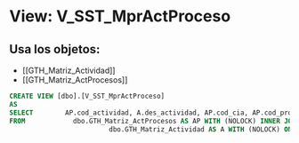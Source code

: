 # View: V_SST_MprActProceso

## Usa los objetos:
- [[GTH_Matriz_Actividad]]
- [[GTH_Matriz_ActProcesos]]

```sql
CREATE VIEW [dbo].[V_SST_MprActProceso]
AS
SELECT        AP.cod_actividad, A.des_actividad, AP.cod_cia, AP.cod_proc
FROM            dbo.GTH_Matriz_ActProcesos AS AP WITH (NOLOCK) INNER JOIN
                         dbo.GTH_Matriz_Actividad AS A WITH (NOLOCK) ON AP.cod_actividad = A.cod_actividad

```
